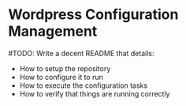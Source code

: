 # Wordpress Configuration Management

#TODO: Write a decent README that details:
- How to setup the repository
- How to configure it to run
- How to execute the configuration tasks
- How to verify that things are running correctly
